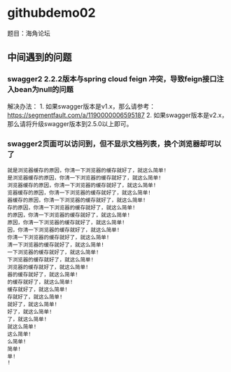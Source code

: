 # githubdemo02
题目：海角论坛

## 中间遇到的问题
### swagger2 2.2.2版本与spring cloud feign 冲突，导致feign接口注入bean为null的问题
  解决办法：
    1. 如果swagger版本是v1.x，那么请参考：https://segmentfault.com/a/1190000006595187
    2. 如果swagger版本是v2.x，那么请将升级swagger版本到2.5.0以上即可。
### swagger2页面可以访问到，但不显示文档列表，换个浏览器却可以了
    就是浏览器缓存的原因，你清一下浏览器的缓存就好了，就这么简单!
    是浏览器缓存的原因，你清一下浏览器的缓存就好了，就这么简单!
    浏览器缓存的原因，你清一下浏览器的缓存就好了，就这么简单!
    览器缓存的原因，你清一下浏览器的缓存就好了，就这么简单!
    器缓存的原因，你清一下浏览器的缓存就好了，就这么简单!
    存的原因，你清一下浏览器的缓存就好了，就这么简单!
    的原因，你清一下浏览器的缓存就好了，就这么简单!
    原因，你清一下浏览器的缓存就好了，就这么简单!
    因，你清一下浏览器的缓存就好了，就这么简单!
    你清一下浏览器的缓存就好了，就这么简单!
    清一下浏览器的缓存就好了，就这么简单!
    一下浏览器的缓存就好了，就这么简单!
    下浏览器的缓存就好了，就这么简单!
    浏览器的缓存就好了，就这么简单!
    器的缓存就好了，就这么简单!
    的缓存就好了，就这么简单!
    缓存就好了，就这么简单!
    存就好了，就这么简单!
    就好了，就这么简单!
    好了，就这么简单!
    了，就这么简单!
    就这么简单!
    这么简单!
    么简单!
    简单!
    单!
    !
